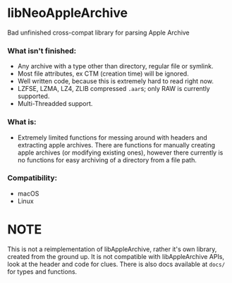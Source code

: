 # libNeoAppleArchive
Bad unfinished cross-compat library for parsing Apple Archive

### What isn't finished:

- Any archive with a type other than directory, regular file or symlink.
- Most file attributes, ex CTM (creation time) will be ignored.
- Well written code, because this is extremely hard to read right now.
- LZFSE, LZMA, LZ4, ZLIB compressed `.aar`s; only RAW is currently supported.
- Multi-Threadded support.

### What is:

- Extremely limited functions for messing around with headers and extracting apple archives. There are functions for manually creating apple archives (or modifying existing ones), however there currently is no functions for easy archiving of a directory from a file path.

### Compatibility:

- macOS
- Linux

# NOTE

This is not a reimplementation of libAppleArchive, rather it's own library, created from the ground up. It is not compatible with libAppleArchive APIs, look at the header and code for clues. There is also docs available at `docs/` for types and functions.
